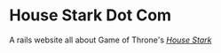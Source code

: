 # House Stark Dot Com

A rails website all about Game of Throne's [*House Stark*](http://housestark.com)


